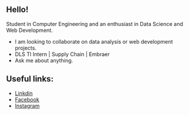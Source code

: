 ## Hello!

Student in Computer Engineering and an enthusiast in Data Science and Web Development.

*  I am looking to collaborate on data analysis or web development projects.
*  DLS TI Intern | Supply Chain | Embraer
*  Ask me about anything.

## Useful links: 
* [Linkdin](https://www.linkedin.com/in/mateusbrugnaroto) <br>
* [Facebook](https://www.facebook.com/mateus.brugnaroto) <br>
* [Instagram](https://www.instagram.com/brugnaroto_mateus/)
